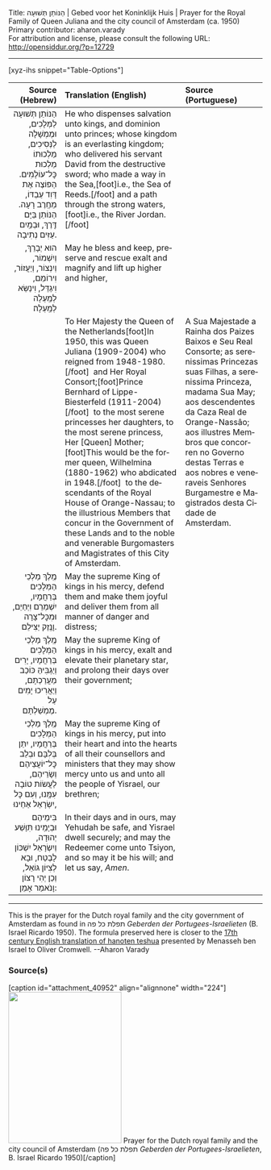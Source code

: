 <html>
<head></head>
<body>
Title: הַנּוֹתֵן תְּשׁוּעָה | Gebed voor het Koninklijk Huis | Prayer for the Royal Family of Queen Juliana and the city council of Amsterdam (ca. 1950)<br />
Primary contributor: aharon.varady<br />
For attribution and license, please consult the following URL: <a href="http://opensiddur.org/?p=12729">http://opensiddur.org/?p=12729</a>
<p />
<hr />

[xyz-ihs snippet="Table-Options"]<table style="margin-left: auto; margin-right: auto;" class="draggable">
<thead><tr><th id="x" style="text-align: right;">Source (Hebrew)</th><th style="text-align: left;">Translation (English)</th><th style="text-align: left;">Source (Portuguese)</th></tr></thead>
<tbody>
<tr><td style="vertical-align:top;">
<div class="liturgy" lang="he" style="text-align: right;">
הַנּוֹתֵן תְּשׁוּעָה לַמְּלָכִים, 
וּמֶמְשָׁלָה לַנְּסִיכִים, 
מַלְכוּתוֹ מַלְכוּת כׇּל־עוֹלָמִים. 
הַפּוֹצֶה אֶת דָּוִד עַבְדּוֹ, מֵחֶֽרֶב רָעָה. 
הַנּוֹתֵן בַּיָּם דֶּֽרֶךְ, 
וּבְמַֽיִם עַזִּים נְתִיבָה. 
</div></td>

<td style="vertical-align:top;">
<div class="english" lang="en" style="text-align: left;">
He who dispenses salvation unto kings,
and dominion unto princes;
whose kingdom is an everlasting kingdom;
who delivered his servant David from the destructive sword;
who made a way in the Sea,[foot]i.e., the Sea of Reeds.[/foot]
and a path through the strong waters,[foot]i.e., the River Jordan.[/foot]
</div></td>

<td style="vertical-align:top;">
<div class="portuguese" lang="pt" style="text-align: left;">

</div></td></tr>


<tr><td style="vertical-align:top;">
<div class="liturgy" lang="he" style="text-align: right;">
הוּא יְבָרֵךְ, וְיִשְׁמוֹר, 
וְיִנְצוֹר, וְיַעֲזוֹר, 
וִירוֹמֵם, וִיגַדֵּל, 
וִינַשֵּׂא לְמַֽעְלָה לְמַֽעְלָה׃
</div></td>

<td style="vertical-align:top;">
<div class="english" lang="en" style="text-align: left;">
May he bless and keep, 
preserve and rescue
exalt and magnify 
and lift up higher and higher,
</div></td>

<td style="vertical-align:top;">
<div class="portuguese" lang="pt" style="text-align: left;">

</div></td></tr>


<tr><td style="vertical-align:top;">
<div class="liturgy" lang="he" style="text-align: right;">

</div></td>

<td style="vertical-align:top;">
<div class="english" lang="en" style="text-align: left;">
To Her Majesty the Queen of the Netherlands[foot]In 1950, this was Queen Juliana (1909-2004) who reigned from 1948-1980.[/foot]&nbsp; 
and Her Royal Consort;[foot]Prince Bernhard of Lippe-Biesterfeld (1911-2004)[/foot]&nbsp; 
to the most serene princesses her daughters, 
to the most serene princess, Her [Queen] Mother;[foot]This would be the former queen, Wilhelmina (1880-1962) who abdicated in 1948.[/foot]&nbsp; 
to the descendants of the Royal House of Orange-Nassau; 
to the illustrious Members 
that concur in the Government of these Lands 
and to the noble and venerable Burgomasters and Magistrates 
of this City of Amsterdam.
</div></td>

<td style="vertical-align:top;">
<div class="portuguese" lang="pt" style="text-align: left;">
A Sua Majestade a Rainha dos Paizes Baixos 
e Seu Real Consorte; 
as serenissimas Princezas suas Filhas, 
a serenissima Princeza, madama Sua May; 
aos descendentes da Caza Real de Orange-Nassâo; 
aos illustres Membros 
que concorren no Governo destas Terras 
e aos nobres e veneraveis Senhores Burgamestre e Magistrados 
desta Cidade de Amsterdam.
</div></td></tr>


<tr><td style="vertical-align:top;">
<div class="liturgy" lang="he" style="text-align: right;">
מֶֽלֶךְ מַלְכֵי הַמְּלָכִים 
בְּרַחֲמָיו, יִשְׁמְרֵם וִיְחַיֵם, 
וּמִכׇּל־צָרָה וָנֶֽזֶק יַצִּילֵם. 
</div></td>

<td style="vertical-align:top;">
<div class="english" lang="en" style="text-align: left;">
May the supreme King of kings
in his mercy, defend them and make them joyful
and deliver them from all manner of danger and distress;
</div></td>

<td style="vertical-align:top;">
<div class="portuguese" lang="pt" style="text-align: left;">

</div></td></tr>


<tr><td style="vertical-align:top;">
<div class="liturgy" lang="he" style="text-align: right;">
מֶֽלֶךְ מַלְכֵי הַמְּלָכִים 
בְּרַחֲמָיו, יָרִים וְיַגְבִּיהַּ כּוֹכַב מַעֲרַכְתָּם, 
וְיַאֲרִיכוּ יָמִים עַל מֶמְשַׁלְתָּם. 
</div></td>

<td style="vertical-align:top;">
<div class="english" lang="en" style="text-align: left;">
May the supreme King of kings
in his mercy, exalt and elevate their planetary star,
and prolong their days over their government;
</div></td>

<td style="vertical-align:top;">
<div class="portuguese" lang="pt" style="text-align: left;">

</div></td></tr>


<tr><td style="vertical-align:top;">
<div class="liturgy" lang="he" style="text-align: right;">
מֶֽלֶךְ מַלְכֵי הַמְּלָכִים 
בְּרַחֲמָיו, יִתֵּן בְּלִבָּם 
וּבְלֵב כׇּל־יוֹעֲצֵיהֶם וְשָׂרֵיהֶם, 
לַעֲשׂוֹת טוֹבָה עִמָּֽנוּ, 
וְעִם כׇּל יִשְׂרָאֵל אַחֵינוּ, 
</div></td>

<td style="vertical-align:top;">
<div class="english" lang="en" style="text-align: left;">
May the supreme King of kings
in his mercy, put into their heart
and into the hearts of all their counsellors and ministers
that they may show mercy unto us
and unto all the people of Yisrael, our brethren;
</div></td>

<td style="vertical-align:top;">
<div class="portuguese" lang="pt" style="text-align: left;">

</div></td></tr>


<tr><td style="vertical-align:top;">
<div class="liturgy" lang="he" style="text-align: right;">
בִּימֵיהֶם וּבְיָמֵֽינוּ 
תִּוָּשַׁע יְהוּדָה, 
וְיִשְׂרָאֵל יִשְׁכּוֹן לָבֶטַח, 
וּבָא לְצִיּוֹן גּוֹאֵל, 
וְכֵן יְהִי רָצוֹן 
וָנֹאמַר אָמֵן:
</div></td>

<td style="vertical-align:top;">
<div class="english" lang="en" style="text-align: left;">
In their days and in ours,
may Yehudah be safe,
and Yisrael dwell securely;
and may the Redeemer come unto Tsiyon,
and so may it be his will;
and let us say, <em>Amen</em>.
</div></td>

<td style="vertical-align:top;">
<div class="portuguese" lang="pt" style="text-align: left;">

</div></td></tr>
</tbody></table>

<hr />

This is the prayer for the Dutch royal family and the city government of Amsterdam as found in תפלת כל פה <em>Geberden der Portugees-Israelieten</em> (B. Israel Ricardo 1950). The formula preserved here is closer to the <a href="/?p=12692">17th century English translation of hanoten teshua</a> presented by Menasseh ben Israel to Oliver Cromwell. --Aharon Varady

<h3>Source(s)</h3>

[caption id="attachment_40952" align="alignnone" width="224"]<a href="https://opensiddur.org/wp-content/uploads/2016/02/Prayer-for-the-Dutch-royal-family-and-the-city-council-of-Amsterdam-1950.jpg"><img src="https://opensiddur.org/wp-content/uploads/2016/02/Prayer-for-the-Dutch-royal-family-and-the-city-council-of-Amsterdam-1950-224x300.jpg" alt="" width="224" height="300" class="size-medium wp-image-40952" /></a> Prayer for the Dutch royal family and the city council of Amsterdam (תפלת כל פה <em>Geberden der Portugees-Israelieten</em>, B. Israel Ricardo 1950)[/caption]
&nbsp;
</body>
</html>